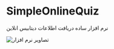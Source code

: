 # SimpleOnlineQuiz

نرم افزار ساده دریافت اطلاعات دیتابیس انلاین

![تصاویر نرم افزار](https://s19.picofile.com/file/8433038800/DrStevia.png)

